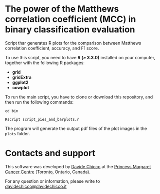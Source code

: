 # The power of the Matthews correlation coefficient (MCC) in binary classification evaluation
Script thar generates R plots for the comparison between Matthews correlation coefficient, accuracy, and F1 score.

To use this script, you need to have **R (≥ 3.3.0)** installed on your computer, together with the following R packages:
* **grid**
* **gridExtra**
* **ggplot2**
* **cowplot**

To run the main script, you have to clone or download this repository, and then run the following commands:

`cd bin`

`Rscript script_pies_and_barplots.r`

The program will generate the output pdf files of the plot images in the `plots` folder.

# Contacts and support
This software was developed by [Davide Chicco](http://www.davidechicco.it) at the [Princess Margaret Cancer Centre](https://www.uhnresearch.ca/institutes/pm) (Toronto, Ontario, Canada).

For any question or information, please write to [davidechicco@davidechicco.it](mailto:davidechicco@davidechicco.it)